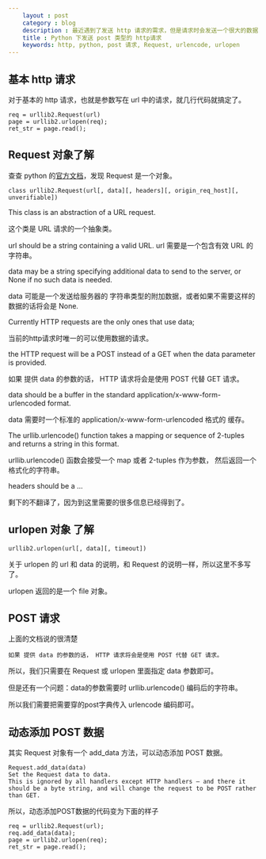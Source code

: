 ```yaml
---
    layout : post 
    category : blog
    description : 最近遇到了发送 http 请求的需求，但是请求时会发送一个很大的数据，使用get会有个瓶颈，于是查查资料改为post请求。
    title : Python 下发送 post 类型的 http请求
    keywords: http, python, post 请求, Request, urlencode, urlopen
---
```




## 基本 http 请求


对于基本的 http 请求，也就是参数写在 url 中的请求，就几行代码就搞定了。

```
req = urllib2.Request(url)
page = urllib2.urlopen(req);
ret_str = page.read();
```

## Request 对象了解

查查 python 的[官方文档][doc-python-Request]，发现 Request 是一个对象。

```
class urllib2.Request(url[, data][, headers][, origin_req_host][, unverifiable])
```

This class is an abstraction of a URL request.

这个类是 URL 请求的一个抽象类。


url should be a string containing a valid URL.
url 需要是一个包含有效 URL 的 字符串。


data may be a string specifying additional data to send to the server, or None if no such data is needed. 

data 可能是一个发送给服务器的 字符串类型的附加数据，或者如果不需要这样的数据的话将会是 None.


Currently HTTP requests are the only ones that use data; 

当前的http请求时唯一的可以使用数据的请求。


the HTTP request will be a POST instead of a GET when the data parameter is provided. 

如果 提供 data 的参数的话， HTTP 请求将会是使用 POST 代替 GET 请求。


data should be a buffer in the standard application/x-www-form-urlencoded format. 

data 需要时一个标准的 application/x-www-form-urlencoded 格式的 缓存。


The urllib.urlencode() function takes a mapping or sequence of 2-tuples and returns a string in this format.

urllib.urlencode() 函数会接受一个 map 或者 2-tuples 作为参数， 然后返回一个格式化的字符串。


headers should be a ...

剩下的不翻译了，因为到这里需要的很多信息已经得到了。

## urlopen 对象 了解

```
urllib2.urlopen(url[, data][, timeout])
```

关于 urlopen 的 url 和 data 的说明，和 Request 的说明一样，所以这里不多写了。

urlopen 返回的是一个 file 对象。



## POST 请求


上面的文档说的很清楚

```
如果 提供 data 的参数的话， HTTP 请求将会是使用 POST 代替 GET 请求。
```

所以，我们只需要在 Request 或 urlopen 里面指定 data 参数即可。


但是还有一个问题：data的参数需要时 urllib.urlencode() 编码后的字符串。

所以我们需要把需要穿的post字典传入 urlencode 编码即可。



## 动态添加 POST 数据

其实 Request 对象有一个 add_data 方法，可以动态添加 POST 数据。

```
Request.add_data(data)
Set the Request data to data. 
This is ignored by all handlers except HTTP handlers — and there it should be a byte string, and will change the request to be POST rather than GET.
```

所以，动态添加POST数据的代码变为下面的样子

```
req = urllib2.Request(url);
req.add_data(data);
page = urllib2.urlopen(req);
ret_str = page.read();
```


[doc-python-Request]: https://docs.python.org/2/library/urllib2.html#urllib2.Request
